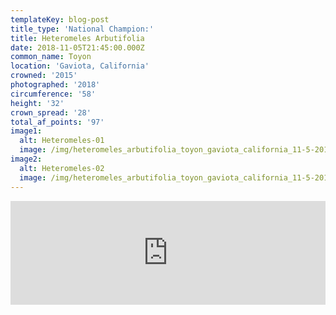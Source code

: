 ```yaml
---
templateKey: blog-post
title_type: 'National Champion:'
title: Heteromeles Arbutifolia
date: 2018-11-05T21:45:00.000Z
common_name: Toyon
location: 'Gaviota, California'
crowned: '2015'
photographed: '2018'
circumference: '58'
height: '32'
crown_spread: '28'
total_af_points: '97'
image1:
  alt: Heteromeles-01
  image: /img/heteromeles_arbutifolia_toyon_gaviota_california_11-5-2018.jpg
image2:
  alt: Heteromeles-02
  image: /img/heteromeles_arbutifolia_toyon_gaviota_california_11-5-2018_base.jpg
---
```

<iframe width="100%" height="166" scrolling="no" frameborder="no" allow="autoplay" src="https://w.soundcloud.com/player/?url=https%3A//api.soundcloud.com/tracks/602496702&color=%23ff5500&auto_play=false&hide_related=false&show_comments=true&show_user=true&show_reposts=false&show_teaser=true"></iframe>

